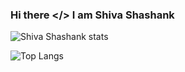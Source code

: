 ### Hi there </> I am Shiva Shashank

![Shiva Shashank stats](https://github-readme-stats.vercel.app/api?username=shashankpie&theme=tokyonight&show_icons=true&count_private=true&include_all_commits=false)

![Top Langs](https://github-readme-stats.vercel.app/api/top-langs/?username=shashankpie&layout=compact&theme=tokyonigth)
